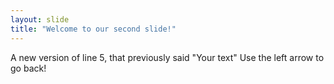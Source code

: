 ```yaml
---
layout: slide
title: "Welcome to our second slide!"
---
```

A new version of line 5, that previously said "Your text"
Use the left arrow to go back!
